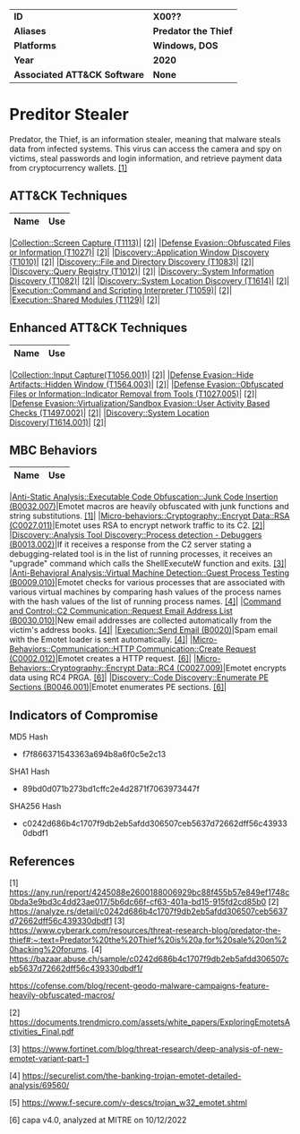 <table>
<tr>
<td><b>ID</b></td>
<td><b>X00??</b></td>
</tr>
<tr>
<td><b>Aliases</b></td>
<td><b>Predator the Thief</b></td>
</tr>
<tr>
<td><b>Platforms</b></td>
<td><b>Windows, DOS</b></td>
</tr>
<tr>
<td><b>Year</b></td>
<td><b>2020</b></td>
</tr>
<tr>
<td><b>Associated ATT&CK Software</b></td>
<td><b>None</b></td>
</tr>
</table>


# Preditor Stealer

Predator, the Thief, is an information stealer, meaning that malware steals data from infected systems. This virus can access the camera and spy on victims, steal passwords and login information, and retrieve payment data from cryptocurrency wallets. [[1]](#1)

## ATT&CK Techniques

|Name|Use|
|---|---|


|[Collection::Screen Capture (T1113)](https://attack.mitre.org/techniques/T1113/)| [[2]](#2)|
|[Defense Evasion::Obfuscated Files or Information (T1027)](https://attack.mitre.org/techniques/T1027/)| [[2]](#2)|
|[Discovery::Application Window Discovery (T1010)](https://attack.mitre.org/techniques/T1010/)| [[2]](#2)|
|[Discovery::File and Directory Discovery (T1083)](https://attack.mitre.org/techniques/T1083/)| [[2]](#2)|
|[Discovery::Query Registry (T1012)](https://attack.mitre.org/techniques/T1012/)| [[2]](#2)|
|[Discovery::System Information Discovery (T1082)](https://attack.mitre.org/techniques/T1082/)| [[2]](#2)|
|[Discovery::System Location Discovery (T1614)](https://attack.mitre.org/techniques/T1614/)| [[2]](#2)|
|[Execution::Command and Scripting Interpreter (T1059)](https://attack.mitre.org/techniques/T1059/)| [[2]](#2)|
|[Execution::Shared Modules (T1129)](https://attack.mitre.org/techniques/T1129/)| [[2]](#2)|


## Enhanced ATT&CK Techniques

|Name|Use|
|---|---|

|[Collection::Input Capture(T1056.001)](https://attack.mitre.org/techniques/T1056/)|  [[2]](#2)|
|[Defense Evasion::Hide Artifacts::Hidden Window (T1564.003)](https://attack.mitre.org/techniques/T1564/)| [[2]](#2)|
|[Defense Evasion::Obfuscated Files or Information::Indicator Removal from Tools (T1027.005)](https://attack.mitre.org/techniques/T1027/)| [[2]](#2)|
|[Defense Evasion::Virtualization/Sandbox Evasion::User Activity Based Checks (T1497.002)](https://attack.mitre.org/techniques/T1497/)| [[2]](#2)|
|[Discovery::System Location Discovery(T1614.001)](https://attack.mitre.org/techniques/T1614/)| [[2]](#2)|


## MBC Behaviors

|Name|Use|
|---|---|


|[Anti-Static Analysis::Executable Code Obfuscation::Junk Code Insertion (B0032.007)](../anti-static-analysis/executable-code-obfuscation.md)|Emotet macros are heavily obfuscated with junk functions and string substitutions. [[1]](#1)|
|[Micro-behaviors::Cryptography::Encrypt Data::RSA (C0027.011)](../micro-behaviors/cryptography/encrypt-data.md)|Emotet uses RSA to encrypt network traffic to its C2. [[2]](#2)|
|[Discovery::Analysis Tool Discovery::Process detection - Debuggers (B0013.002)](../discovery/analysis-tool-discovery.md)|If it receives a response from the C2 server stating a debugging-related tool is in the list of running processes, it receives an "upgrade" command which calls the ShellExecuteW function and exits. [[3]](#3)|
|[Anti-Behavioral Analysis::Virtual Machine Detection::Guest Process Testing (B0009.010)](../anti-behavioral-analysis/virtual-machine-detection.md)|Emotet checks for various processes that are associated with various virtual machines by comparing hash values of the process names with the hash values of the list of running process names. [[4]](#4)|
|[Command and Control::C2 Communication::Request Email Address List (B0030.010)](../command-and-control/c2-communication.md)|New email addresses are collected automatically from the victim's address books. [[4]](#4)|
|[Execution::Send Email (B0020)](../execution/send-email.md)|Spam email with the Emotet loader is sent automatically. [[4]](#4)|
|[Micro-Behaviors::Communication::HTTP Communication::Create Request (C0002.012)](../micro-behaviors/communication/http-communication.md)|Emotet creates a HTTP request. [[6]](#6)|
|[Micro-Behaviors::Cryptography::Encrypt Data::RC4 (C0027.009)](../micro-behaviors/cryptography/encrypt-data.md)|Emotet encrypts data using RC4 PRGA. [[6]](#6)|
|[Discovery::Code Discovery::Enumerate PE Sections (B0046.001)](../discovery/code-discovery.md)|Emotet enumerates PE sections. [[6]](#6)|


## Indicators of Compromise

MD5 Hash
- f7f866371543363a694b8a6f0c5e2c13

SHA1 Hash
- 89bd0d071b273bd1cffc2e4d2871f7063973447f

SHA256 Hash
- c0242d686b4c1707f9db2eb5afdd306507ceb5637d72662dff56c439330dbdf1

## References

<a name="1">[1]</a> https://any.run/report/4245088e2600188006929bc88f455b57e849ef1748c0bda3e9bd3c4dd23ae017/5b6dc66f-cf63-401a-bd15-915fd2cd85b0
<a name="2">[2]</a> https://analyze.rs/detail/c0242d686b4c1707f9db2eb5afdd306507ceb5637d72662dff56c439330dbdf1
<a name="3">[3]</a> https://www.cyberark.com/resources/threat-research-blog/predator-the-thief#:~:text=Predator%20the%20Thief%20is%20a,for%20sale%20on%20hacking%20forums.
<a name="4">[4]</a> https://bazaar.abuse.ch/sample/c0242d686b4c1707f9db2eb5afdd306507ceb5637d72662dff56c439330dbdf1/


https://cofense.com/blog/recent-geodo-malware-campaigns-feature-heavily-obfuscated-macros/

<a name="2">[2]</a> https://documents.trendmicro.com/assets/white_papers/ExploringEmotetsActivities_Final.pdf

<a name="3">[3]</a> https://www.fortinet.com/blog/threat-research/deep-analysis-of-new-emotet-variant-part-1

<a name="4">[4]</a> https://securelist.com/the-banking-trojan-emotet-detailed-analysis/69560/

<a name="5">[5]</a> https://www.f-secure.com/v-descs/trojan_w32_emotet.shtml

<a name="6">[6]</a> capa v4.0, analyzed at MITRE on 10/12/2022

